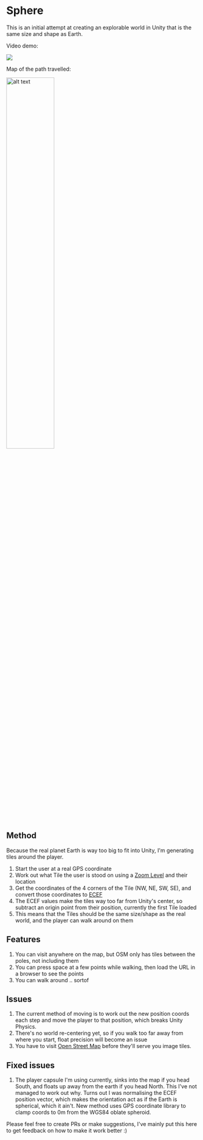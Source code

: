 # Sphere

This is an initial attempt at creating an explorable world in Unity that is the same size and shape as Earth.

Video demo:

[![](http://img.youtube.com/vi/XiPs_yipaeQ/0.jpg)](http://www.youtube.com/watch?v=XiPs_yipaeQ "")

Map of the path travelled:

<img src="https://i.imgur.com/Y1N1OAO.png" alt="alt text" width="50%" height="50%">

## Method

Because the real planet Earth is way too big to fit into Unity, I'm generating tiles around the player.

1. Start the user at a real GPS coordinate
2. Work out what Tile the user is stood on using a [Zoom Level](https://wiki.openstreetmap.org/wiki/Zoom_levels) and their location
3. Get the coordinates of the 4 corners of the Tile (NW, NE, SW, SE), and convert those coordinates to [ECEF](https://en.wikipedia.org/wiki/ECEF)
4. The ECEF values make the tiles way too far from Unity's center, so subtract an origin point from their position, currently the first Tile loaded
5. This means that the Tiles should be the same size/shape as the real world, and the player can walk around on them

## Features

1. You can visit anywhere on the map, but OSM only has tiles between the poles, not including them
2. You can press space at a few points while walking, then load the URL in a browser to see the points
3. You can walk around .. sortof

## Issues

1. The current method of moving is to work out the new position coords each step and move the player to that position, which breaks Unity Physics.
2. There's no world re-centering yet, so if you walk too far away from where you start, float precision will become an issue
3. You have to visit [Open Street Map](https://www.openstreetmap.org/) before they'll serve you image tiles.

## Fixed issues

1. The player capsule I'm using currently, sinks into the map if you head South, and floats up away from the earth if you head North. This I've not managed to work out why.
  Turns out I was normalising the ECEF position vector, which makes the orientation act as if the Earth is spherical, which it ain't. New method uses GPS coordinate library to clamp coords to 0m from the WGS84 oblate spheroid. 

Please feel free to create PRs or make suggestions, I've mainly put this here to get feedback on how to make it work better :)
